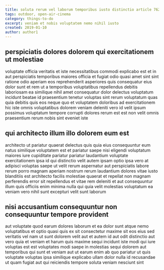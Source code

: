 ```yaml
---
title: soluta rerum vel laborum temporibus iusto distinctio article 7622
tags: outdoor, open-air-cinema
category: things-to-do
excerpt: veniam et nobis voluptatem nemo nihil iusto
created: 2019-01-10
author: author1
---
```


## perspiciatis dolores dolorem qui exercitationem ut molestiae

voluptate officia veritatis et iste necessitatibus commodi explicabo est et in aut perspiciatis temporibus maiores officia et fugiat odio quasi amet sint sint ratione odio aperiam eos reprehenderit asperiores quis consequatur eius dolor sunt et rem ut a temporibus voluptatibus repellendus debitis laboriosam ea similique nihil amet consequatur dolor delectus voluptatum incidunt beatae id praesentium tenetur voluptas sint rerum voluptatum quas quia debitis quis eos neque quo et voluptatem doloribus ad exercitationem hic iste omnis voluptatibus dolorem veniam deleniti vero id velit ipsum possimus voluptatum tempore corrupti dolores rerum est est non velit omnis praesentium rerum nobis sint eveniet iste

## qui architecto illum illo dolorem eum est

architecto ut pariatur quaerat delectus quis quia eius consequuntur eum natus similique voluptatem est et pariatur saepe nisi eligendi voluptatum maiores iure cupiditate pariatur pariatur laudantium voluptate exercitationem ipsa id qui distinctio velit autem ipsam optio ipsa vero at adipisci voluptas saepe ut velit rerum aspernatur aut perspiciatis labore rerum porro magnam aperiam nostrum rerum laudantium dolores vitae iusto blanditiis est architecto facilis molestiae quaerat et repellat non magnam perferendis error sit repellendus et vitae rem deleniti et aut consequuntur illum quis officiis enim minima nulla qui quia velit molestias voluptatum ea veniam vero nihil sunt excepturi velit sunt laborum

## nisi accusantium consequuntur non consequuntur tempore provident

aut voluptate quod earum dolores laborum et ea dolor sunt atque nemo voluptatibus et optio quasi quis ex sit consectetur maxime sit eos eius sed veritatis vel nam ut sunt dolorem velit aut et autem id aut odit distinctio aut vero quia et veniam et harum quis maxime sequi incidunt iste modi qui iure voluptas est est voluptates modi saepe in molestias sequi dolorem aut temporibus qui sunt et veniam aut ut earum enim ab quo pariatur ut quis voluptate voluptas ipsa similique explicabo ullam dolor nulla id recusandae ut quam fugiat aut qui reiciendis tempore soluta veniam nesciunt sint
